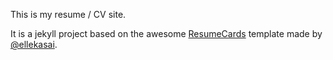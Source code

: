 This is my resume / CV site.

It is a jekyll project based on the awesome  [ResumeCards](https://github.com/ellekasai/resumecards) template made by [@ellekasai](https://github.com/ellekasai). 
